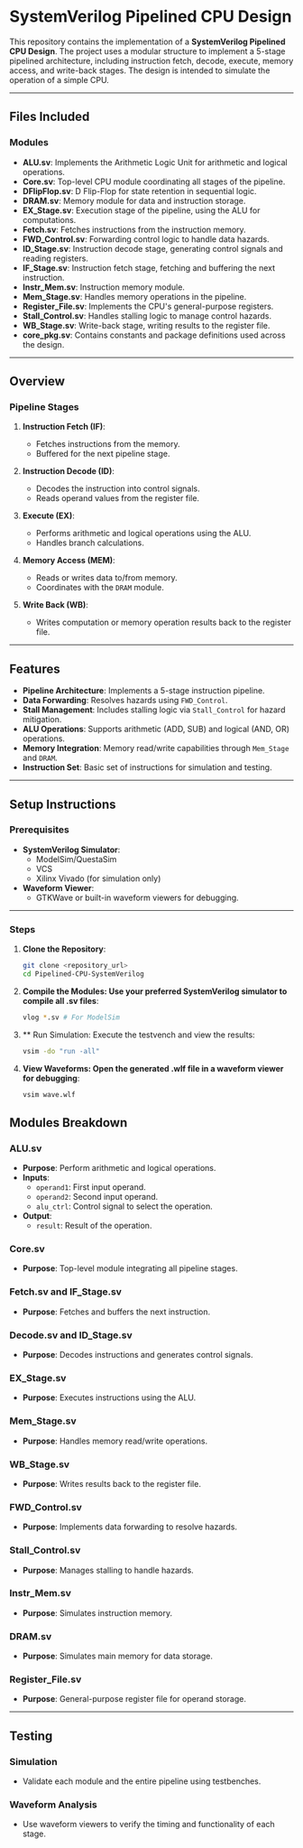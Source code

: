 # SystemVerilog Pipelined CPU Design

This repository contains the implementation of a **SystemVerilog Pipelined CPU Design**. The project uses a modular structure to implement a 5-stage pipelined architecture, including instruction fetch, decode, execute, memory access, and write-back stages. The design is intended to simulate the operation of a simple CPU.

---

## Files Included

### Modules
- **ALU.sv**: Implements the Arithmetic Logic Unit for arithmetic and logical operations.
- **Core.sv**: Top-level CPU module coordinating all stages of the pipeline.
- **DFlipFlop.sv**: D Flip-Flop for state retention in sequential logic.
- **DRAM.sv**: Memory module for data and instruction storage.
- **EX_Stage.sv**: Execution stage of the pipeline, using the ALU for computations.
- **Fetch.sv**: Fetches instructions from the instruction memory.
- **FWD_Control.sv**: Forwarding control logic to handle data hazards.
- **ID_Stage.sv**: Instruction decode stage, generating control signals and reading registers.
- **IF_Stage.sv**: Instruction fetch stage, fetching and buffering the next instruction.
- **Instr_Mem.sv**: Instruction memory module.
- **Mem_Stage.sv**: Handles memory operations in the pipeline.
- **Register_File.sv**: Implements the CPU's general-purpose registers.
- **Stall_Control.sv**: Handles stalling logic to manage control hazards.
- **WB_Stage.sv**: Write-back stage, writing results to the register file.
- **core_pkg.sv**: Contains constants and package definitions used across the design.

---

## Overview

### Pipeline Stages
1. **Instruction Fetch (IF)**:
   - Fetches instructions from the memory.
   - Buffered for the next pipeline stage.
   
2. **Instruction Decode (ID)**:
   - Decodes the instruction into control signals.
   - Reads operand values from the register file.

3. **Execute (EX)**:
   - Performs arithmetic and logical operations using the ALU.
   - Handles branch calculations.

4. **Memory Access (MEM)**:
   - Reads or writes data to/from memory.
   - Coordinates with the `DRAM` module.

5. **Write Back (WB)**:
   - Writes computation or memory operation results back to the register file.

---

## Features

- **Pipeline Architecture**: Implements a 5-stage instruction pipeline.
- **Data Forwarding**: Resolves hazards using `FWD_Control`.
- **Stall Management**: Includes stalling logic via `Stall_Control` for hazard mitigation.
- **ALU Operations**: Supports arithmetic (ADD, SUB) and logical (AND, OR) operations.
- **Memory Integration**: Memory read/write capabilities through `Mem_Stage` and `DRAM`.
- **Instruction Set**: Basic set of instructions for simulation and testing.

---

## Setup Instructions

### Prerequisites

- **SystemVerilog Simulator**:
  - ModelSim/QuestaSim
  - VCS
  - Xilinx Vivado (for simulation only)
- **Waveform Viewer**:
  - GTKWave or built-in waveform viewers for debugging.

---

### Steps

1. **Clone the Repository**:
   ```bash
   git clone <repository_url>
   cd Pipelined-CPU-SystemVerilog
   ```
2. **Compile the Modules: Use your preferred SystemVerilog simulator to compile all .sv files**:
   ```bash
   vlog *.sv # For ModelSim
   ```
3. ** Run Simulation: Execute the testvench and view the results:
   ```bash
   vsim -do "run -all"
   ```
4. **View Waveforms: Open the generated .wlf file in a waveform viewer for debugging**:
   ```bash
   vsim wave.wlf
   ```

## Modules Breakdown

### ALU.sv
- **Purpose**: Perform arithmetic and logical operations.
- **Inputs**:
  - `operand1`: First input operand.
  - `operand2`: Second input operand.
  - `alu_ctrl`: Control signal to select the operation.
- **Output**:
  - `result`: Result of the operation.

### Core.sv
- **Purpose**: Top-level module integrating all pipeline stages.

### Fetch.sv and IF_Stage.sv
- **Purpose**: Fetches and buffers the next instruction.

### Decode.sv and ID_Stage.sv
- **Purpose**: Decodes instructions and generates control signals.

### EX_Stage.sv
- **Purpose**: Executes instructions using the ALU.

### Mem_Stage.sv
- **Purpose**: Handles memory read/write operations.

### WB_Stage.sv
- **Purpose**: Writes results back to the register file.

### FWD_Control.sv
- **Purpose**: Implements data forwarding to resolve hazards.

### Stall_Control.sv
- **Purpose**: Manages stalling to handle hazards.

### Instr_Mem.sv
- **Purpose**: Simulates instruction memory.

### DRAM.sv
- **Purpose**: Simulates main memory for data storage.

### Register_File.sv
- **Purpose**: General-purpose register file for operand storage.

---

## Testing

### Simulation
- Validate each module and the entire pipeline using testbenches.

### Waveform Analysis
- Use waveform viewers to verify the timing and functionality of each stage.


